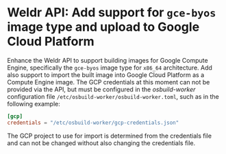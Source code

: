 # Weldr API: Add support for `gce-byos` image type and upload to Google Cloud Platform

Enhance the Weldr API to support building images for Google Compute Engine,
specifically the `gce-byos` image type for `x86_64` architecture. Add also
support to import the built image into Google Cloud Platform as a Compute Engine
image. The GCP credentials at this moment can not be provided via the API, but
must be configured in the *osbuild-worker* configuration file
`/etc/osbuild-worker/osbuild-worker.toml`, such as in the following example:

```toml
[gcp]
credentials = "/etc/osbuild-worker/gcp-credentials.json"
```

The GCP project to use for import is determined from the credentials file and
can not be changed without also changing the credentials file.
